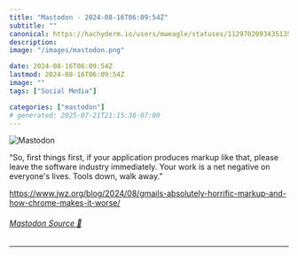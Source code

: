 ```yaml
---
title: "Mastodon - 2024-08-16T06:09:54Z"
subtitle: ""
canonical: https://hachyderm.io/users/mweagle/statuses/112970209343513577
description:
image: "/images/mastodon.png"

date: 2024-08-16T06:09:54Z
lastmod: 2024-08-16T06:09:54Z
image: ""
tags: ["Social Media"]

categories: ["mastodon"]
# generated: 2025-07-21T21:15:38-07:00
---
```

![Mastodon](/images/mastodon.png)

<p>“So, first things first, if your application produces markup like that, please leave the software industry immediately. Your work is a net negative on everyone&#39;s lives. Tools down, walk away.”</p><p><a href="https://www.jwz.org/blog/2024/08/gmails-absolutely-horrific-markup-and-how-chrome-makes-it-worse/" target="_blank" rel="nofollow noopener noreferrer" translate="no"><span class="invisible">https://www.</span><span class="ellipsis">jwz.org/blog/2024/08/gmails-ab</span><span class="invisible">solutely-horrific-markup-and-how-chrome-makes-it-worse/</span></a></p>


###### [Mastodon Source 🐘](https://hachyderm.io/@mweagle/112970209343513577)

___
